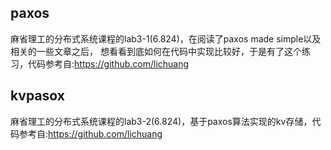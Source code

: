 ## paxos
麻省理工的分布式系统课程的lab3-1(6.824)，在阅读了paxos made simple以及相关的一些文章之后，
想看看到底如何在代码中实现比较好，于是有了这个练习，代码参考自:https://github.com/lichuang

## kvpasox
麻省理工的分布式系统课程的lab3-2(6.824)，基于paxos算法实现的kv存储，代码参考自:https://github.com/lichuang

